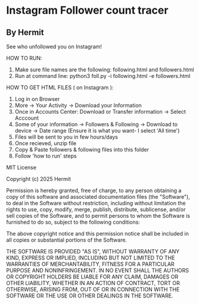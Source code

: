 # Instagram Follower count tracer
## By Hermit

See who unfollowed you on Instagram!

HOW TO RUN:
1. Make sure file names are the following: following.html and followers.html
2. Run at command line:  python3 foll.py -i following.html -e followers.html

HOW TO GET HTML FILES ( on Instagram ):
1. Log in on Browser
2. More -> Your Activity -> Download your Information
3. Once in Accounts Center: Download or Transfer information -> Select Acccount
4. Some of your information -> Followers & Following -> Download to device -> Date range (Ensure it is what you want- I select 'All time')
5. Files will be sent to you in few hours/days
6. Once recieved, unzip file
7. Copy & Paste followers & following files into this folder
8. Follow 'how to run' steps  


MIT License

Copyright (c) 2025 Hermit

Permission is hereby granted, free of charge, to any person obtaining a copy
of this software and associated documentation files (the "Software"), to deal
in the Software without restriction, including without limitation the rights
to use, copy, modify, merge, publish, distribute, sublicense, and/or sell
copies of the Software, and to permit persons to whom the Software is
furnished to do so, subject to the following conditions:

The above copyright notice and this permission notice shall be included in all
copies or substantial portions of the Software.

THE SOFTWARE IS PROVIDED "AS IS", WITHOUT WARRANTY OF ANY KIND, EXPRESS OR
IMPLIED, INCLUDING BUT NOT LIMITED TO THE WARRANTIES OF MERCHANTABILITY,
FITNESS FOR A PARTICULAR PURPOSE AND NONINFRINGEMENT. IN NO EVENT SHALL THE
AUTHORS OR COPYRIGHT HOLDERS BE LIABLE FOR ANY CLAIM, DAMAGES OR OTHER
LIABILITY, WHETHER IN AN ACTION OF CONTRACT, TORT OR OTHERWISE, ARISING FROM,
OUT OF OR IN CONNECTION WITH THE SOFTWARE OR THE USE OR OTHER DEALINGS IN THE
SOFTWARE.
